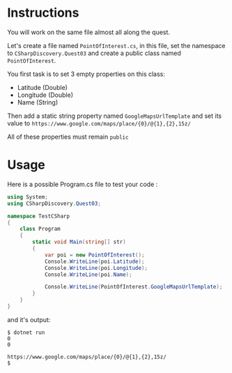 # Instructions

You will work on the same file almost all along the quest.

Let's create a file named `PointOfInterest.cs`, in this file, set the namespace to `CSharpDiscovery.Quest03` and create a public class named `PointOfInterest`.

You first task is to set 3 empty properties on this class:

- Latitude (Double)
- Longitude (Double)
- Name (String)

Then add a static string property named `GoogleMapsUrlTemplate` and set its value to `https://www.google.com/maps/place/{0}/@{1},{2},15z/`

All of these properties must remain `public`

# Usage

Here is a possible Program.cs file to test your code :

```c#
using System;
using CSharpDiscovery.Quest03;

namespace TestCSharp
{
    class Program
    {
        static void Main(string[] str)
        {
            var poi = new PointOfInterest();
            Console.WriteLine(poi.Latitude);
            Console.WriteLine(poi.Longitude);
            Console.WriteLine(poi.Name);

            Console.WriteLine(PointOfInterest.GoogleMapsUrlTemplate);
        }
    }
}
```

and it's output:

```
$ dotnet run
0
0

https://www.google.com/maps/place/{0}/@{1},{2},15z/
$
```
